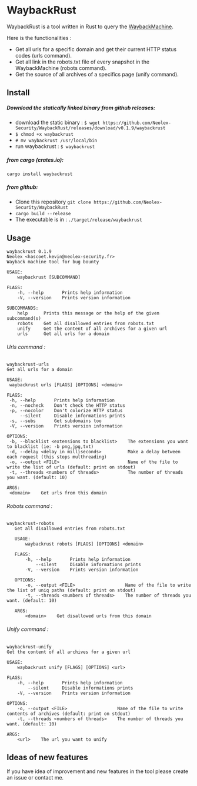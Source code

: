 WaybackRust
===

WaybackRust is a tool written in Rust to query the [WaybackMachine](https://archive.org/web/).

Here is the functionalities : 
* Get all urls for a specific domain and get their current HTTP status codes (urls command).
* Get all link in the robots.txt file of every snapshot in the WaybackMachine (robots command).
* Get the source of all archives of a specifics page (unify command).

## Install 

##### Download the statically linked binary from github releases:
* download the static binary : `$ wget https://github.com/Neolex-Security/WaybackRust/releases/download/v0.1.9/waybackrust`
* `$ chmod +x waybackrust`
* `# mv waybackrust /usr/local/bin`
* run waybackrust : `$ waybackrust `

##### from cargo (crates.io):
`cargo install waybackrust`

##### from github:
* Clone this repository `git clone https://github.com/Neolex-Security/WaybackRust`  
* `cargo build --release`
* The executable is in : `./target/release/waybackrust`

## Usage
```
waybackrust 0.1.9
Neolex <hascoet.kevin@neolex-security.fr>
Wayback machine tool for bug bounty

USAGE:
    waybackrust [SUBCOMMAND]

FLAGS:
    -h, --help       Prints help information
    -V, --version    Prints version information

SUBCOMMANDS:
    help      Prints this message or the help of the given subcommand(s)
    robots    Get all disallowed entries from robots.txt
    unify     Get the content of all archives for a given url
    urls      Get all urls for a domain

```
###### Urls command :
```
waybackrust-urls 
Get all urls for a domain
                
USAGE:
 waybackrust urls [FLAGS] [OPTIONS] <domain>

FLAGS:
 -h, --help       Prints help information
 -n, --nocheck    Don't check the HTTP status
 -p, --nocolor    Don't colorize HTTP status
     --silent     Disable informations prints
 -s, --subs       Get subdomains too
 -V, --version    Prints version information

OPTIONS:
 -b, --blacklist <extensions to blacklist>    The extensions you want to blacklist (ie: -b png,jpg,txt)
 -d, --delay <delay in milliseconds>          Make a delay between each request (this stops multhreading)
 -o, --output <FILE>                          Name of the file to write the list of urls (default: print on stdout)
 -t, --threads <numbers of threads>           The number of threads you want. (default: 10)

ARGS:
 <domain>    Get urls from this domain

```

###### Robots command :
```
waybackrust-robots 
   Get all disallowed entries from robots.txt
   
   USAGE:
       waybackrust robots [FLAGS] [OPTIONS] <domain>
   
   FLAGS:
       -h, --help       Prints help information
           --silent     Disable informations prints
       -V, --version    Prints version information
   
   OPTIONS:
       -o, --output <FILE>                   Name of the file to write the list of uniq paths (default: print on stdout)
       -t, --threads <numbers of threads>    The number of threads you want. (default: 10)
   
   ARGS:
       <domain>    Get disallowed urls from this domain

```

###### Unify command : 
```
waybackrust-unify 
Get the content of all archives for a given url

USAGE:
    waybackrust unify [FLAGS] [OPTIONS] <url>

FLAGS:
    -h, --help       Prints help information
        --silent     Disable informations prints
    -V, --version    Prints version information

OPTIONS:
    -o, --output <FILE>                   Name of the file to write contents of archives (default: print on stdout)
    -t, --threads <numbers of threads>    The number of threads you want. (default: 10)

ARGS:
    <url>    The url you want to unify
```
## Ideas of new features
If you have idea of improvement and new features in the tool please create an issue or contact me.